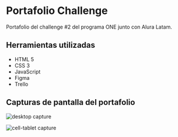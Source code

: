 # Portafolio Challenge

Portafolio del challenge #2 del programa ONE junto con Alura Latam.

## Herramientas utilizadas

- HTML 5
- CSS 3
- JavaScript
- Figma
- Trello

## Capturas de pantalla del portafolio

![desktop capture](https://github.com/xBrianOS/portfolio-alura-challenge/assets/124181472/e9db914d-cabf-48b5-b980-da469ebb9cec)

![cell-tablet capture](https://github.com/xBrianOS/portfolio-alura-challenge/assets/124181472/13ae2a26-91f7-4716-9933-2985d020ac47)
